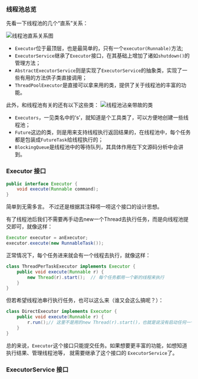 ### 线程池总览
先看一下线程池的几个“直系”关系：

![线程池直系关系图](https://wzt-img.oss-cn-chengdu.aliyuncs.com/ThreadPoolExecutor-Simple.png)

- `Executor`位于最顶层，也是最简单的，只有一个`executor(Runnable)`方法;
- `ExecutorService`继承了`Executor`接口，在其基础上增加了诸如`shutdown()`的管理方法；
- `AbstractExecutorService`则是实现了`ExecutorService`的抽象类，实现了一些有用的方法供子类直接调用；
- `ThreadPoolExecutor`是直接可以拿来用的类，提供了关于线程池的丰富的功能。

此外，和线程池有关的还有以下这些类：
![线程池沾亲带故的类](https://www.javadoop.com/blogimages/java-thread-pool/others.png)

- `Executors`，一见类名中的‘s’，就知道是个工具类了，可以方便地创建一些线程池；
- `Future`这边的类，则是用来支持线程执行返回结果的，在线程池中，每个任务都是包装成`FutureTask`给线程执行的；
- `BlockingQueue`是线程池中的等待队列，其具体作用在下文源码分析中会讲到。

### Executor 接口
```java
public interface Executor {
    void execute(Runnable command);
}
```
简单到无需多言。
不过还是根据其注释唠一唠这个接口的设计思想。

有了线程池后我们不需要再手动去new一个Thread去执行任务，而是向线程池提交即可，就像这样：
```java
Executor executor = anExecutor;
executor.execute(new RunnableTask());
```
正常情况下，每个任务进来就会有一个线程去执行，就像这样：
```java
class ThreadPerTaskExecutor implements Executor {
    public void execute(Runnable r) {
        new Thread(r).start();  // 每个任务都用一个新的线程来执行
    }
}
```
但若希望线程池串行执行任务，也可以这么来（谁又会这么搞呢？）：
```java
class DirectExecutor implements Executor {
    public void execute(Runnable r) {
        r.run();// 这里不是用的new Thread(r).start()，也就是说没有启动任何一个新的线程。
    }
}
```
总的来说，`Executor`这个接口只能提交任务。如果想要更丰富的功能，如想知道执行结果、管理线程池等，
就需要继承了这个接口的 `ExecutorService`了。

### ExecutorService 接口
